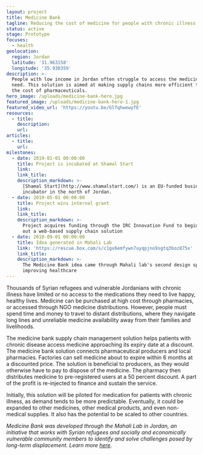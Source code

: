 ```yaml
---
layout: project
title: Medicine Bank
tagline: Reducing the cost of medicine for people with chronic illness
status: active
stage: Prototype
focuses:
  - health
geolocation:
  region: Jordan
  latitude: '31.963158'
  longitude: '35.930359'
description: >-
  People with low income in Jordan often struggle to access the medicine they
  need. This solution is aimed at making supply chains more efficient to reduce
  the cost of pharmaceuticals.
hero_image: /uploads/medicine-bank-hero.jpg
featured_image: /uploads/medicine-bank-hero-1.jpg
featured_video_url: 'https://youtu.be/GlfqhwewyfE'
resources:
  - title:
    description:
    url:
articles:
  - title:
    url:
milestones:
  - date: 2019-01-01 00:00:00
    title: Project is incubated at Shamal Start
    link:
    link_title:
    description_markdown: >-
      [Shamal Start](http://www.shamalstart.com/) is an EU-funded business
      incubator in the north of Jordan.
  - date: 2019-05-01 00:00:00
    title: Project wins internal grant
    link:
    link_title:
    description_markdown: >-
      Project acquires funding through the IRC Innovation Fund to begin building
      out a web-based supply chain solution
  - date: 2018-09-01 00:00:00
    title: Idea generated in Mahali Lab
    link: 'https://rescue.box.com/s/c1gx6emfywn7uyqpjno9sgtq3boz875x'
    link_title:
    description_markdown: >-
      The Medicine Bank idea came through Mahali lab's second design sprint on
      improving healthcare
---
```


Thousands of Syrian refugees and vulnerable Jordanians with chronic illness have limited or no access to the medications they need to live happy, healthy lives. Medicine can be purchased at high cost through pharmacies, or accessed through NGO medicine distributions. However, people must spend time and money to travel to distant distributions, where they navigate long lines and unreliable medicine availability away from their families and livelihoods.&nbsp;

The medicine bank supply chain management solution helps patients with chronic disease access medicine approaching its expiry date at a discount. The medicine bank solution connects pharmaceutical producers and local pharmacies. Factories can sell medicine about to expire within 6 months at a discounted price. The solution is beneficial to producers, as they would otherwise have to pay to dispose of the medicine. The pharmacy then distributes medicine to pre-registered users at a 50 percent discount. A part of the profit is re-injected to finance and sustain the service.&nbsp;

Initially, this solution will be piloted for medication for patients with chronic illness, as demand tends to be more predictable. Eventually, it could be expanded to other medicines, other medical products, and even non-medical supplies. It also has the potential to be scaled to other countries.&nbsp;

*Medicine Bank was developed through the Mahali Lab in Jordan, an initiative that works with Syrian refugees and socially and economically vulnerable community members to identify and solve challenges posed by long-term displacement. Learn more [here](https://mahali.rescue.org/en/).*